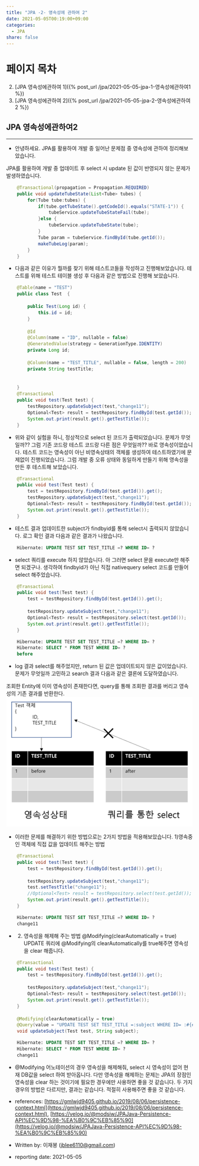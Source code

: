 ```yaml
---
title: "JPA -2- 영속성에 관하여 2"
date: 2021-05-05T00:19:00+09:00
categories:
  - JPA
share: false
---
```


# 페이지 목차

2. [JPA 영속성에관하여 1]({% post_url /jpa/2021-05-05-jpa-1-영속성에관하여1 %})
3. [JPA 영속성에관하여 2]({% post_url /jpa/2021-05-05-jpa-2-영속성에관하여2 %})

## JPA 영속성에관하여2

---

- 안녕하세요. JPA를 활용하여 개발 중 일어난 문제점 중 영속성에 관하여 정리해보았습니다.

JPA를 활용하여 개발 중 업데이트 후 select 시 update 된 값이 반영되지 않는 문제가 발생하였습니다.

```java
	@Transactional(propagation = Propagation.REQUIRED)
	public void updateTubeState(List<Tube> tubes) {
		for(Tube tube:tubes) {
			if(tube.getTubeState().getCodeId().equals("STATE-1")) {
				tubeService.updateTubeStateFail(tube);
			}else {
				tubeService.updateTubeState(tube);
			}
			Tube param = tubeService.findById(tube.getId());
			makeTubeLog(param);
		}
	}
```

- 다음과 같은 이유가 뭘까를 찾기 위해 테스트코들을 작성하고 진행해보았습니다. 테스트를 위해 테스트 테이블 생성 후 다음과 같은 방법으로 진행해 보았습니다.

```java
    @Table(name = "TEST")
    public class Test  {

        public Test(Long id) {
            this.id = id;
        }

        @Id
        @Column(name = "ID", nullable = false)
        @GeneratedValue(strategy = GenerationType.IDENTITY)
        private Long id;

        @Column(name = "TEST_TITLE", nullable = false, length = 200)
        private String testTitle;


    }
	@Transactional
	public void test(Test test) {
		testRepository.updateSubject(test,"change11");
		Optional<Test> result = testRepository.findById(test.getId());
		System.out.print(result.get().getTestTitle());
	}

```

- 위와 같이 실험을 하니, 정상적으로 select 된 코드가 출력되었습니다. 문제가 무엇일까?? 그럼 기존 코드랑 테스트 코드랑 다른 점은 무엇일까?? 바로 영속성이었습니다. 테스트 코드는 영속성이 아닌 비영속상태의 객체를 생성하여 테스트하였기에 문제없이 진행되었습니다. 그럼 개발 중 오류 상태와 동일하게 만들기 위해 영속성을 만든 후 테스트해 보았습니다.

```java
	@Transactional
	public void test(Test test) {
		test = testRepository.findById(test.getId()).get();
		testRepository.updateSubject(test,"change11");
		Optional<Test> result = testRepository.findById(test.getId());
		System.out.print(result.get().getTestTitle());
	}

```

- 테스트 결과 업데이트한 subject가 findbyid를 통해 select시 출력되지 않았습니다.
  로그 확인 결과 다음과 같은 결과가 나왔습니다.

```sql
    Hibernate: UPDATE TEST SET TEST_TITLE =? WHERE ID= ?
```

- select 쿼리를 execute 하지 않았습니다. 아 그러면 select 문을 execute만 해주면 되겠구나. 생각하여 findbyid가 아닌 직접 nativequery select 코드를 만들어 select 해주었습니다.

```java
	@Transactional
	public void test(Test test) {
		test = testRepository.findById(test.getId()).get();

		testRepository.updateSubject(test,"change11");
		Optional<Test> result = testRepository.select(test.getId());
		System.out.print(result.get().getTestTitle());
	}

```

```sql
    Hibernate: UPDATE TEST SET TEST_TITLE =? WHERE ID= ?
    Hibernate: SELECT * FROM TEST WHERE ID= ?
    before
```

- log 결과 select를 해주었지만, return 된 값은 업데이트되지 않은 값이었습니다.
  문제가 무엇일까 고민하고 search 결과 다음과 같은 결론에 도달하였습니다.

조회한 Entity에 이미 영속성이 존재한다면, query를 통해 조회한 결과를 버리고 영속성의 기존 결과를 반환한다.
![1-1](/images/jpa/2021-05-05-jpa-2-영속성에관하여2.PNG)

- 이러한 문제를 해결하기 위한 방법으로는 2가지 방법을 적용해보았습니다. 1)영속중인 객체에 직접 값을 업데이트 해주는 방법

```java
	@Transactional
	public void test(Test test) {
		test = testRepository.findById(test.getId()).get();

		testRepository.updateSubject(test,"change11");
		test.setTestTitle("change11");
		//Optional<Test> result = testRepository.select(test.getId());
		System.out.print(result.get().getTestTitle());
	}

```

```sql
    Hibernate: UPDATE TEST SET TEST_TITLE =? WHERE ID= ?
    change11
```

- 2. 영속성을 해제해 주는 방법
     @Modifying(clearAutomatically = true)
     UPDATE 쿼리에 @Modifying의 clearAutomatically를 true해주면 영속성을 clear 해줍니다.

```java
    @Transactional
	public void test(Test test) {
		test = testRepository.findById(test.getId()).get();

		testRepository.updateSubject(test,"change11");
		Optional<Test> result = testRepository.select(test.getId());
		System.out.print(result.get().getTestTitle());
	}

    @Modifying(clearAutomatically = true)
	@Query(value = "UPDATE TEST SET TEST_TITLE =:subject WHERE ID= :#{#test.id}", nativeQuery = true)
	void updateSubject(Test test, String subject);

```

```sql
    Hibernate: UPDATE TEST SET TEST_TITLE =? WHERE ID= ?
    Hibernate: SELECT * FROM TEST WHERE ID= ?
    change11
```

- @Modifying 어노테이션의 경우 영속성을 해제해줘, select 시 영속성이 없어 현재 DB값을 select 하여 받아옵니다.
  다만 영속성을 해제하는 문제는 JPA의 장점인 영속성을 clear 하는 것이기에 필요한 경우에만 사용하면 좋을 것 같습니다.
  두 가지 경우의 방법은 다르지만, 결과는 같습니다. 적절히 사용해주면 좋을 것 같습니다.

- references: [https://gmlwjd9405.github.io/2019/08/06/persistence-context.html](https://gmlwjd9405.github.io/2019/08/06/persistence-context.html), [https://velog.io/@modsiw/JPAJava-Persistence-API%EC%9D%98-%EA%B0%9C%EB%85%90](https://velog.io/@modsiw/JPAJava-Persistence-API%EC%9D%98-%EA%B0%9C%EB%85%90)
- Written by: 이재봉 (jblee6110@gmail.com)
- reporting date: 2021-05-05
